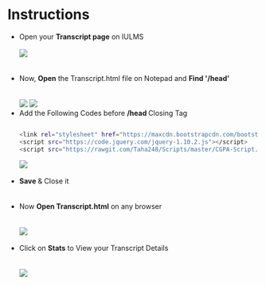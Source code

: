 # Instructions
<ul>
<li>
Open your <b>Transcript page</b> on IULMS
</li>
</br>
 <img src="https://image.ibb.co/nyVTT8/img1.png">
</br>
</br>
</br>

<li>Now, <b>Open</b> the Transcript.html file on Notepad and <b>Find '/head' </b> </li>
</br>
</br>

<img src="https://image.ibb.co/nv7mFo/img6.png">
<img src="https://image.ibb.co/eC80rT/imgc1.png">
<li> Add the Following Codes before <b> /head </b> Closing Tag  </li>

 ```sh
 
 <link rel="stylesheet" href="https://maxcdn.bootstrapcdn.com/bootstrap/3.3.7/css/bootstrap.min.css">
 <script src="https://code.jquery.com/jquery-1.10.2.js"></script>
 <script src="https://rawgit.com/Taha248/Scripts/master/CGPA-Script.js"/>
```

<img src="https://image.ibb.co/mSuZJ8/imgc2.png">
</br>
</br>
<li> <b>Save </b> & Close it </li>
</br>
</br>
<li> Now <b>Open Transcript.html</b> on any browser</li>
</br>
</br>
<img src="https://image.ibb.co/iMrk88/Img9.png">
</br>
</br>
<li> Click on  <b>Stats</b> to View your Transcript Details </li>

</br>
</br>
<img src="https://image.ibb.co/mRvv88/img11.png">

</ul>
